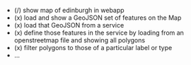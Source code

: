 - (/) show map of edinburgh in webapp
- (x) load and show a GeoJSON set of features on the Map
- (x) load that GeoJSON from a service
- (x) define those features in the service by loading from an openstreetmap file and showing all polygons
- (x) filter polygons to those of a particular label or type
- ...
